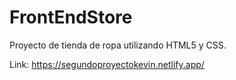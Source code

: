 # FrontEndStore
Proyecto de tienda de ropa utilizando HTML5 y CSS.



Link:
  https://segundoproyectokevin.netlify.app/
